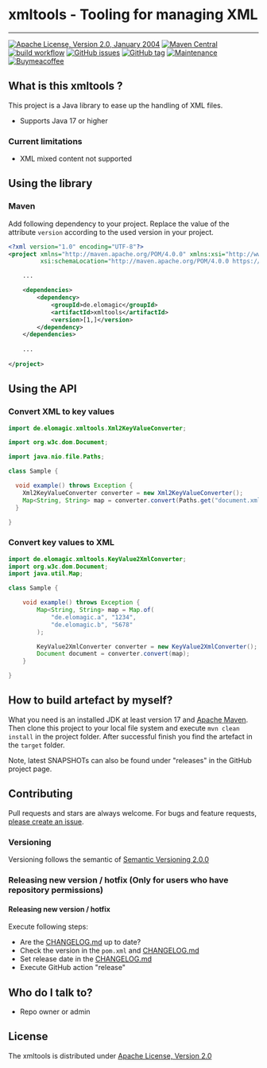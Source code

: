 # xmltools - Tooling for managing XML

---

[![Apache License, Version 2.0, January 2004](https://img.shields.io/github/license/apache/maven.svg?label=License)][license]
[![Maven Central](https://img.shields.io/maven-central/v/de.elomagic/xmltools.svg?label=Maven%20Central)](https://mvnrepository.com/artifact/de.elomagic/xmltools)
[![build workflow](https://github.com/elomagic/xmltools/actions/workflows/maven.yml/badge.svg)](https://github.com/elomagic/xmltools/actions)
[![GitHub issues](https://img.shields.io/github/issues-raw/elomagic/xmltools)](https://github.com/elomagic/xmltools/issues)
[![GitHub tag](https://img.shields.io/github/tag/elomagic/xmltools.svg)](https://GitHub.com/elomagic/xmltools/tags/)
[![Maintenance](https://img.shields.io/badge/Maintained%3F-yes-green.svg)](https://github.com/elomagic/xmltools/graphs/commit-activity)
[![Buymeacoffee](https://badgen.net/badge/icon/buymeacoffee?icon=buymeacoffee&label)](https://www.buymeacoffee.com/elomagic)

## What is this xmltools ? ###

This project is a Java library to ease up the handling of XML files.

* Supports Java 17 or higher

### Current limitations

* XML mixed content not supported

## Using the library

### Maven

Add following dependency to your project. Replace the value of the attribute ```version``` according to the used
version in your project.

```xml
<?xml version="1.0" encoding="UTF-8"?>
<project xmlns="http://maven.apache.org/POM/4.0.0" xmlns:xsi="http://www.w3.org/2001/XMLSchema-instance"
         xsi:schemaLocation="http://maven.apache.org/POM/4.0.0 https://maven.apache.org/maven-v4_0_0.xsd">

    ...

    <dependencies>
        <dependency>
            <groupId>de.elomagic</groupId>
            <artifactId>xmltools</artifactId>
            <version>[1,]</version>
        </dependency>
    </dependencies>
    
    ...
    
</project>
```

## Using the API

### Convert XML to key values

```java
import de.elomagic.xmltools.Xml2KeyValueConverter;

import org.w3c.dom.Document;

import java.nio.file.Paths;

class Sample {

  void example() throws Exception {
    Xml2KeyValueConverter converter = new Xml2KeyValueConverter();
    Map<String, String> map = converter.convert(Paths.get("document.xml"));
  }

}
```

### Convert key values to XML

```java
import de.elomagic.xmltools.KeyValue2XmlConverter;
import org.w3c.dom.Document;
import java.util.Map;

class Sample {

    void example() throws Exception {
        Map<String, String> map = Map.of(
            "de.elomagic.a", "1234",
            "de.elomagic.b", "5678"
        );

        KeyValue2XmlConverter converter = new KeyValue2XmlConverter();
        Document document = converter.convert(map);
    }

}
```

## How to build artefact by myself?

What you need is an installed JDK at least version 17 and [Apache Maven](https://maven.apache.org).
Then clone this project to your local file system and execute `mvn clean install` in the project folder. After successful finish you find 
the artefact in the `target` folder.

Note, latest SNAPSHOTs can also be found under "releases" in the GitHub project page.

## Contributing

Pull requests and stars are always welcome. For bugs and feature requests, [please create an issue](../../issues/new).

### Versioning

Versioning follows the semantic of [Semantic Versioning 2.0.0](https://semver.org/)

### Releasing new version / hotfix (Only for users who have repository permissions)

#### Releasing new version / hotfix

Execute following steps:

* Are the [CHANGELOG.md](https://github.com/elomagic/xmltools/blob/main/CHANGELOG.md) up to date?
* Check the version in the ```pom.xml``` and [CHANGELOG.md](https://github.com/elomagic/xmltools/blob/main/CHANGELOG.md)
* Set release date in the [CHANGELOG.md](https://github.com/elomagic/xmltools/blob/main/CHANGELOG.md)
* Execute GitHub action "release"
  
## Who do I talk to? ###

* Repo owner or admin

## License

The xmltools is distributed under [Apache License, Version 2.0][license]

[license]: https://www.apache.org/licenses/LICENSE-2.0